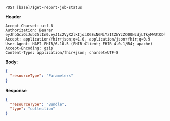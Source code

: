 `POST [base]/$get-report-job-status`

__Header__
```
Accept-Charset: utf-8
Authorization: Bearer eyJhbGciOiJub25lIn0.eyJ1c2VyX2lkIjoiOGExNGNiYzItZWYzZC00NzdjLTkyMWUtODlkNjJhOTcxMDM0IiwicmVhbG1fYWNjZXNzIjp7InJvbGVzIjpbInJlcG9ydC1ub24tYW5vbnltaXplZCIsIkJpbmFyeS5yZWFkIl19LCJ1c2VyX3R5cGUiOiJQUkFDVElUSU9ORVIifQ.
Accept: application/fhir+json;q=1.0, application/json+fhir;q=0.9
User-Agent: HAPI-FHIR/6.10.5 (FHIR Client; FHIR 4.0.1/R4; apache)
Accept-Encoding: gzip
Content-Type: application/fhir+json; charset=UTF-8
```

__Body__:
```json
{
  "resourceType": "Parameters"
}
```

__Response__
```json
{
  "resourceType": "Bundle",
  "type": "collection"
}
```